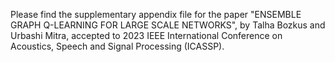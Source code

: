 Please find the supplementary appendix file for the paper "ENSEMBLE GRAPH Q-LEARNING FOR LARGE SCALE NETWORKS", by Talha Bozkus and Urbashi Mitra, accepted to 2023 IEEE International Conference on Acoustics, Speech and Signal Processing (ICASSP).
